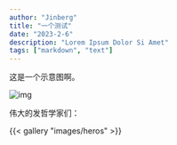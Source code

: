 ```yaml
---
author: "Jinberg"
title: "一个测试"
date: "2023-2-6"
description: "Lorem Ipsum Dolor Si Amet"
tags: ["markdown", "text"]
---
```


这是一个示意图啊。

![img](/images/hero.webp "巴黎圣母院")

伟大的发哲学家们：

{{< gallery "images/heros" >}}